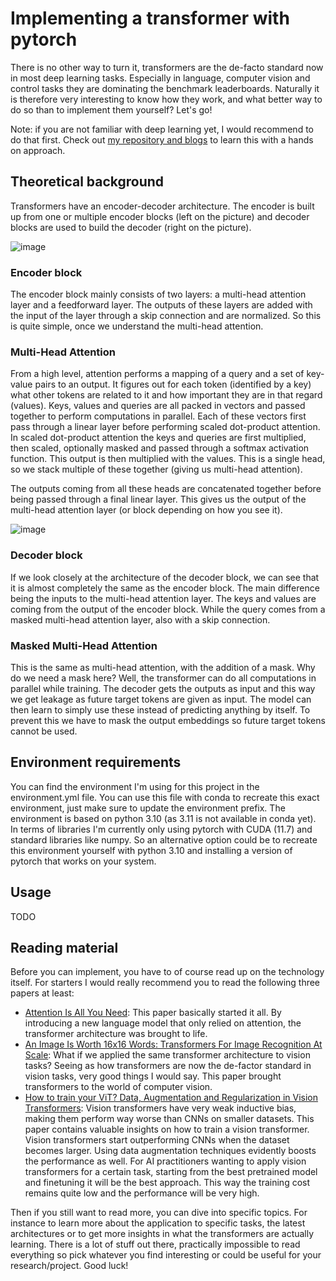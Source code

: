 # Implementing a transformer with pytorch
There is no other way to turn it, transformers are the de-facto standard now in most deep learning tasks. Especially in language, computer vision and control tasks they are dominating the benchmark leaderboards. Naturally it is therefore very interesting to know how they work, and what better way to do so than to implement them yourself? Let's go!

Note: if you are not familiar with deep learning yet, I would recommend to do that first. Check out [my repository and blogs](https://github.com/VerleysenNiels/Deep-learning-101) to learn this with a hands on approach.

## Theoretical background
Transformers have an encoder-decoder architecture. The encoder is built up from one or multiple encoder blocks (left on the picture) and decoder blocks are used to build the decoder (right on the picture).

![image](https://user-images.githubusercontent.com/26146888/209946098-ec889a6c-c939-4781-a507-82d927933740.png)
### Encoder block
The encoder block mainly consists of two layers: a multi-head attention layer and a feedforward layer. The outputs of these layers are added with the input of the layer through a skip connection and are normalized. So this is quite simple, once we understand the multi-head attention.

### Multi-Head Attention
From a high level, attention performs a mapping of a query and a set of key-value pairs to an output. It figures out for each token (identified by a key) what other tokens are related to it and how important they are in that regard (values). Keys, values and queries are all packed in vectors and passed together to perform computations in parallel. Each of these vectors first pass through a linear layer before performing scaled dot-product attention. In scaled dot-product attention the keys and queries are first multiplied, then scaled, optionally masked and passed through a softmax activation function. This output is then multiplied with the values. This is a single head, so we stack multiple of these together (giving us multi-head attention).

The outputs coming from all these heads are concatenated together before being passed through a final linear layer. This gives us the output of the multi-head attention layer (or block depending on how you see it).

![image](https://user-images.githubusercontent.com/26146888/209950910-a37be4f9-6774-4c0a-9dbd-c012817bd82a.png)

### Decoder block
If we look closely at the architecture of the decoder block, we can see that it is almost completely the same as the encoder block. The main difference being the inputs to the multi-head attention layer. The keys and values are coming from the output of the encoder block. While the query comes from a masked multi-head attention layer, also with a skip connection.

### Masked Multi-Head Attention
This is the same as multi-head attention, with the addition of a mask. Why do we need a mask here? Well, the transformer can do all computations in parallel while training. The decoder gets the outputs as input and this way we get leakage as future target tokens are given as input. The model can then learn to simply use these instead of predicting anything by itself. To prevent this we have to mask the output embeddings so future target tokens cannot be used. 

## Environment requirements
You can find the environment I'm using for this project in the environment.yml file. You can use this file with conda to recreate this exact environment, just make sure to update the environment prefix. The environment is based on python 3.10 (as 3.11 is not available in conda yet). In terms of libraries I'm currently only using pytorch with CUDA (11.7) and standard libraries like numpy. So an alternative option could be to recreate this environment yourself with python 3.10 and installing a version of pytorch that works on your system.

## Usage
TODO

## Reading material
Before you can implement, you have to of course read up on the technology itself. For starters I would really recommend you to read the following three papers at least:
- [Attention Is All You Need](https://proceedings.neurips.cc/paper/2017/file/3f5ee243547dee91fbd053c1c4a845aa-Paper.pdf): This paper basically started it all. By introducing a new language model that only relied on attention, the transformer architecture was brought to life. 
- [An Image Is Worth 16x16 Words: Transformers For Image Recognition At Scale](https://arxiv.org/pdf/2010.11929.pdf): What if we applied the same transformer architecture to vision tasks? Seeing as how transformers are now the de-factor standard in vision tasks, very good things I would say. This paper brought transformers to the world of computer vision.
- [How to train your ViT? Data, Augmentation and Regularization in Vision Transformers](https://arxiv.org/pdf/2106.10270.pdf): Vision transformers have very weak inductive bias, making them perform way worse than CNNs on smaller datasets. This paper contains valuable insights on how to train a vision transformer. Vision transformers start outperforming CNNs when the dataset becomes larger. Using data augmentation techniques evidently boosts the performance as well. For AI practitioners wanting to apply vision transformers for a certain task, starting from the best pretrained model and finetuning it will be the best approach. This way the training cost remains quite low and the performance will be very high.

Then if you still want to read more, you can dive into specific topics. For instance to learn more about the application to specific tasks, the latest architectures or to get more insights in what the transformers are actually learning. There is a lot of stuff out there, practically impossible to read everything so pick whatever you find interesting or could be useful for your research/project. Good luck!
